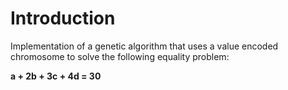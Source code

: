# Introduction
Implementation of a genetic algorithm that uses a value encoded chromosome to solve the following equality problem:

__a + 2b + 3c + 4d = 30__

